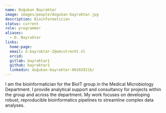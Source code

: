 ```yaml
---
name: Doğukan Bayraktar
image: images/people/dogukan-bayraktar.jpg
description: Bioinformatician
status: current
role: programmer
aliases: 
  - D. Bayraktar
links:
  home-page: 
  email: d.bayraktar-2@umcutrecht.nl
  orcid:
  gitlab: bayraktar1
  github: bayraktar1 
  linkedin: doğukan-bayraktar-06102921b/
---
```


I am the bioinformatician for the BioIT group in the Medical Microbiology Department. I provide analytical support and consultancy for projects within the group and across the department. My work focuses on developing robust, reproducible bioinformatics pipelines to streamline complex data analyses.